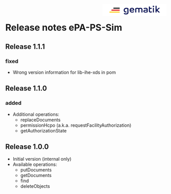 <img align="right" width="200" height="37" src="Gematik_Logo_Flag_With_Background.png" alt="Gematik Logo"/> <br/>

# Release notes ePA-PS-Sim

## Release 1.1.1

### fixed
- Wrong version information for lib-ihe-xds in pom

## Release 1.1.0

### added
- Additional operations:
  - replaceDocuments
  - permissionHcpo (a.k.a. requestFacilityAuthorization)
  - getAuthorizationState

## Release 1.0.0
- Initial version (internal only)
- Available operations:
  - putDocuments
  - getDocuments
  - find
  - deleteObjects

